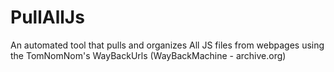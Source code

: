 # PullAllJs
An automated tool that pulls and organizes All JS files from webpages using the TomNomNom's WayBackUrls (WayBackMachine - archive.org)
